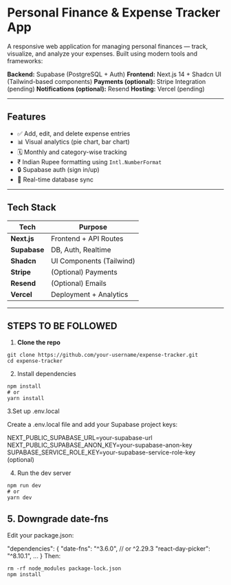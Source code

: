 # Personal Finance & Expense Tracker App

A responsive web application for managing personal finances — track, visualize, and analyze your expenses. Built using modern tools and frameworks:

**Backend:** Supabase (PostgreSQL + Auth)
**Frontend:** Next.js 14 + Shadcn UI (Tailwind-based components)
**Payments (optional):** Stripe Integration (pending)
**Notifications (optional):** Resend
**Hosting:** Vercel (pending)

---

## Features

- ✅ Add, edit, and delete expense entries
- 📊 Visual analytics (pie chart, bar chart)
- 🗓 Monthly and category-wise tracking
- ₹ Indian Rupee formatting using `Intl.NumberFormat`
- 🔒 Supabase auth (sign in/up)
- 🔄 Real-time database sync

---

## Tech Stack

| Tech        | Purpose                |
|-------------|------------------------|
| **Next.js** | Frontend + API Routes  |
| **Supabase**| DB, Auth, Realtime     |
| **Shadcn**  | UI Components (Tailwind)|
| **Stripe**  | (Optional) Payments    |
| **Resend**  | (Optional) Emails      |
| **Vercel**  | Deployment + Analytics |

---
## STEPS TO BE FOLLOWED
1. **Clone the repo**

```
git clone https://github.com/your-username/expense-tracker.git
cd expense-tracker  
```
2. Install dependencies
```
npm install
# or
yarn install
```
3.Set up .env.local

Create a .env.local file and add your Supabase project keys:

NEXT_PUBLIC_SUPABASE_URL=your-supabase-url
NEXT_PUBLIC_SUPABASE_ANON_KEY=your-supabase-anon-key
SUPABASE_SERVICE_ROLE_KEY=your-supabase-service-role-key (optional)

4. Run the dev server
```
npm run dev
# or
yarn dev
```
## 5. Downgrade date-fns
Edit your package.json:

"dependencies": {
  "date-fns": "^3.6.0", // or ^2.29.3
  "react-day-picker": "^8.10.1",
  ...
}
Then:
```
rm -rf node_modules package-lock.json
npm install
```


